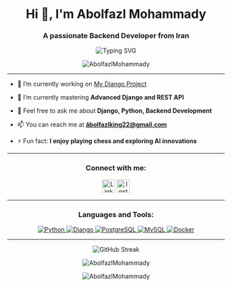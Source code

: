 <h1 align="center">Hi 👋, I'm Abolfazl Mohammady</h1>
<h3 align="center">A passionate Backend Developer from Iran</h3>

<p align="center">
  <img src="https://readme-typing-svg.demolab.com?font=Fira+Code&weight=600&size=24&duration=4000&pause=1000&color=36BCF7&center=true&vCenter=true&width=550&lines=Backend+Developer+%7C+Python+Enthusiast+%7C+Lifelong+Learner;Backend+Skills:+Django%2C+REST+API%2C+SQL;Improving+Skills+Every+Day!" alt="Typing SVG">
</p>

<p align="center">
  <img src="https://komarev.com/ghpvc/?username=AbolfazlMohammady&label=Profile%20views&color=blue&style=flat-square" alt="AbolfazlMohammady" />
</p>

---

- 🔭 I’m currently working on [My Django Project](https://github.com/AbolfazlMohammady/MyDjangoProject)

- 🌱 I’m currently mastering **Advanced Django and REST API**

- 💬 Feel free to ask me about **Django, Python, Backend Development**

- 📫 You can reach me at **َabolfazlking22@gmail.com**

- ⚡ Fun fact: **I enjoy playing chess and exploring AI innovations**

---

<h3 align="center">Connect with me:</h3>
<p align="center">
<a href="https://linkedin.com/in/https:abolfazl-mohammadi-990bb3320?utm_source=share&utm_campaign=share_via&utm_content=profile&utm_medium=android_app" target="_blank">
  <img src="https://img.shields.io/badge/-LinkedIn-0077B5?style=for-the-badge&logo=linkedin&logoColor=white" alt="LinkedIn" height="30" /></a>
<a href="https://instagram.com/abolfazl.mohammadyi" target="_blank">
  <img src="https://img.shields.io/badge/-Instagram-E4405F?style=for-the-badge&logo=instagram&logoColor=white" alt="Instagram" height="30" /></a>
</p>

---

<h3 align="center">Languages and Tools:</h3>
<p align="center"> 
  <a href="https://www.python.org" target="_blank"> <img src="https://img.shields.io/badge/-Python-3776AB?style=for-the-badge&logo=python&logoColor=white" alt="Python" /> </a> 
  <a href="https://www.djangoproject.com/" target="_blank"> <img src="https://img.shields.io/badge/-Django-092E20?style=for-the-badge&logo=django&logoColor=white" alt="Django" /> </a> 
  <a href="https://www.postgresql.org" target="_blank"> <img src="https://img.shields.io/badge/-PostgreSQL-316192?style=for-the-badge&logo=postgresql&logoColor=white" alt="PostgreSQL" /> </a> 
  <a href="https://www.mysql.com/" target="_blank"> <img src="https://img.shields.io/badge/-MySQL-4479A1?style=for-the-badge&logo=mysql&logoColor=white" alt="MySQL" /> </a>
  <a href="https://www.docker.com/" target="_blank"> <img src="https://img.shields.io/badge/-Docker-2496ED?style=for-the-badge&logo=docker&logoColor=white" alt="Docker" /> </a>
</p>

---

<p align="center">
  <img src="https://github-readme-streak-stats.herokuapp.com?user=AbolfazlMohammady&theme=highcontrast&hide_border=true&date_format=j%20M%5B%20Y%5D" alt="GitHub Streak" />
</p>

<p align="center">
  <img src="https://github-readme-stats.vercel.app/api/top-langs?username=AbolfazlMohammady&show_icons=true&locale=en&layout=compact&theme=tokyonight" alt="AbolfazlMohammady" />
</p>

<p align="center">
  <img src="https://github-readme-stats.vercel.app/api?username=AbolfazlMohammady&show_icons=true&locale=en&theme=tokyonight" alt="AbolfazlMohammady" />
</p>
